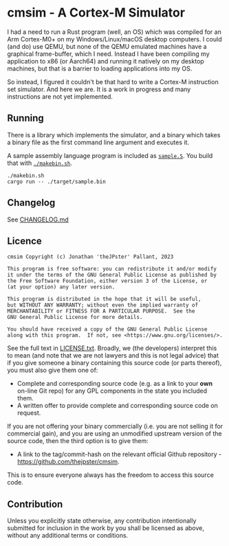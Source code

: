 # cmsim - A Cortex-M Simulator

I had a need to run a Rust program (well, an OS) which was compiled for an Arm Cortex-M0+ on my Windows/Linux/macOS desktop computers. I could (and do) use QEMU, but none of the QEMU emulated machines have a graphical frame-buffer, which I need. Instead I have been compiling my application to x86 (or Aarch64) and running it natively on my desktop machines, but that is a barrier to loading applications into my OS.

So instead, I figured it couldn't be that hard to write a Cortex-M instruction set simulator. And here we are. It is a work in progress and many instructions are not yet implemented.

## Running

There is a library which implements the simulator, and a binary which takes a binary file as the first command line argument and executes it.

A sample assembly language program is included as [`sample.S`](./sample.S). You build that with [`./makebin.sh`](./makebin.sh).

```console
./makebin.sh
cargo run -- ./target/sample.bin
```

## Changelog

See [CHANGELOG.md](./CHANGELOG.md)

## Licence

```text
cmsim Copyright (c) Jonathan 'theJPster' Pallant, 2023

This program is free software: you can redistribute it and/or modify
it under the terms of the GNU General Public License as published by
the Free Software Foundation, either version 3 of the License, or
(at your option) any later version.

This program is distributed in the hope that it will be useful,
but WITHOUT ANY WARRANTY; without even the implied warranty of
MERCHANTABILITY or FITNESS FOR A PARTICULAR PURPOSE.  See the
GNU General Public License for more details.

You should have received a copy of the GNU General Public License
along with this program.  If not, see <https://www.gnu.org/licenses/>.
```

See the full text in [LICENSE.txt](./LICENSE.txt). Broadly, we (the developers)
interpret this to mean (and note that we are not lawyers and this is not legal
advice) that if you give someone a binary containing this source code (or parts
thereof), you must also give them one of:

* Complete and corresponding source code (e.g. as a link to your **own** on-line
  Git repo) for any GPL components in the state you included them.
* A written offer to provide complete and corresponding source code on
  request.

If you are not offering your binary commercially (i.e. you are not selling it
for commercial gain), and you are using an unmodified upstream version of the
source code, then the third option is to give them:

* A link to the tag/commit-hash on the relevant official Github
  repository - <https://github.com/thejpster/cmsim>.

This is to ensure everyone always has the freedom to access this source code.

## Contribution

Unless you explicitly state otherwise, any contribution intentionally
submitted for inclusion in the work by you shall be licensed as above,
without any additional terms or conditions.

